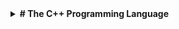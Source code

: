 <details>
  <summary><strong># The C++ Programming Language</strong></summary>
<details>
  <summary><strong>Chapter 1: Introduction to C++</strong></summary>

  | Section | Title               | Link                                   |
  | ------- | ------------------- | -------------------------------------- |
  | 1.1     | Overview            | [Link](chapter1/section1.1.md)         |
  | 1.2     | Getting Started     | [Link](chapter1/section1.2.md)         |
</details>

<details>
  <summary><strong>Chapter 2: Advanced C++ Concepts</strong></summary>

  | Section | Title               | Link                                   |
  | ------- | ------------------- | -------------------------------------- |
  | 2.1     | Templates           | [Link](chapter2/section2.1.md)         |
  | 2.2     | Memory Management   | [Link](chapter2/section2.2.md)         |
</details>

<details>
  <summary><strong>Chapter 32: STL Algorithms</strong></summary>

  | Section | Title               | Link                                                                   |
  | ------- | ------------------- | ---------------------------------------------------------------------- |
  | 32.4.1  | for_each            | [Link](https://github.com/yonis3/C--/blob/main/Projects/The%20C%2B%2B%20Programming%20Language/32/32.4.1/main.cpp) |
  | 32.5.3  | remove() and replace() | [Link](https://github.com/yonis3/C--/blob/main/Projects/The%20C%2B%2B%20Programming%20Language/32/32.5.3/32.5.3.cpp)         |
  | 32.6.3  | 32.6.3 Set Algorithms | [Link](https://github.com/yonis3/C--/blob/main/Projects/The%20C%2B%2B%20Programming%20Language/32/32.6.3/32.6.3.cpp)         |
  | 32.6.4  | 32.6.4 Heaps | [Link](https://github.com/yonis3/C--/blob/main/Projects/The%20C%2B%2B%20Programming%20Language/32/33.5.2%20mem_fn()/33.5.2%20mem_fn().cpp)         |
  

</details>

<details>
  <summary><strong>Chapter 33: STL Iterators</strong></summary>

  | Section | Title               | Link                                                                   |
  | ------- | ------------------- | ---------------------------------------------------------------------- |        
  | 33.2.2  | 33.2.2 Insert Iterators | [Link](https://github.com/yonis3/C--/blob/main/Projects/The%20C%2B%2B%20Programming%20Language/32/33.2.2%20Insert%20Iterators/32.6.3.cpp) |
  | 33.4  | 33.4 Function Objects | [Link](https://github.com/yonis3/C--/blob/main/Projects/The%20C%2B%2B%20Programming%20Language/32/33.4%20Function%20Objects/33.4.cpp) |
  | 33.5.1  | 33.5.1 bind() | [Link](https://github.com/yonis3/C--/blob/main/Projects/The%20C%2B%2B%20Programming%20Language/32/33.5.1%20bind()/33.5.1%20bind().cpp) |
  | 33.5.2   | 33.5.2 mem_fn() | [Link](https://github.com/yonis3/C--/blob/main/Projects/The%20C%2B%2B%20Programming%20Language/32/33.5.1%20bind()/33.5.1%20bind().cpp) |

 
  


</details>


</details>